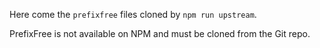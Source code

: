 Here come the `prefixfree` files cloned by `npm run upstream`.

PrefixFree is not available on NPM and must be cloned from the Git repo.